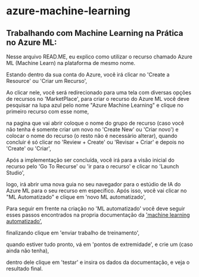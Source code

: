 # azure-machine-learning
## Trabalhando com Machine Learning na Prática no Azure ML:

Nesse arquivo READ.ME, eu explico como utilizar o recurso chamado Azure ML (Machine Learn) na plataforma de mesmo nome.

Estando dentro da sua conta do Azure, você irá clicar no 'Create a Resource' ou 'Criar um Recurso',

Ao clicar nele, você será redirecionado para uma tela com diversas opções de recursos no 'MarketPlace', para criar o recurso do Azure ML você deve pesquisar na lupa azul pelo nome "Azure Machine Learning" e clique no primeiro recurso com esse nome,

na pagina que vai abrir coloque o nome do grupo de recurso (caso você não tenha é somente criar um novo no 'Create New' ou 'Criar novo') e colocar o nome do recurso (o resto não é necessário alterar), quando concluir é só clicar no 'Review + Create' ou 'Revisar + Criar' e depois no 'Create' ou 'Criar',

Após a implementação ser concluída, você irá para a visão inicial do recurso pelo 'Go To Recurse' ou 'ir para o recurso' e clicar no 'Launch Studio',

logo, irá abrir uma nova guia no seu navegador para o estúdio de IA do Azure ML para o seu recurso em específico. Após isso, você vai clicar no "ML Automatizado" e clique em 'novo ML automatizado',

Para seguir em frente na criação no 'ML automatizado' você deve seguir esses passos encontrados na propria documentação da ['machine learning automatizado'](https://microsoftlearning.github.io/AI-900-AIFundamentals.pt-BR/Instructions/02-module-02.html),

finalizando clique em 'enviar trabalho de treinamento',

quando estiver tudo pronto, vá em 'pontos de extremidade', e crie um (caso ainda não tenha), 

dentro dele clique em 'testar' e insira os dados da documentação, e veja o resultado final.


